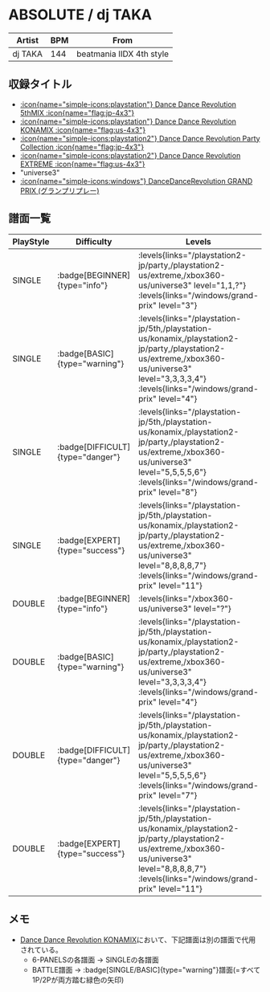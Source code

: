 # ABSOLUTE / dj TAKA

|Artist|BPM|From|
|------|---|----|
|dj TAKA|144|beatmania IIDX 4th style|

## 収録タイトル

- [:icon{name="simple-icons:playstation"} Dance Dance Revolution 5thMIX :icon{name="flag:jp-4x3"}](/playstation-jp/5th)
- [:icon{name="simple-icons:playstation"} Dance Dance Revolution KONAMIX :icon{name="flag:us-4x3"}](/playstation-us/konamix)
- [:icon{name="simple-icons:playstation2"} Dance Dance Revolution Party Collection :icon{name="flag:jp-4x3"}](/playstation2-jp/party)
- [:icon{name="simple-icons:playstation2"} Dance Dance Revolution EXTREME :icon{name="flag:us-4x3"}](/playstation2-us/extreme)
- "universe3"
- [:icon{name="simple-icons:windows"} DanceDanceRevolution GRAND PRIX (グランプリプレー)](/windows/grand-prix)

## 譜面一覧

|PlayStyle|Difficulty|Levels|Notes|Movie|
|---------|----------|------|-----|-----|
|SINGLE| :badge[BEGINNER]{type="info"}| :levels{links="/playstation2-jp/party,/playstation2-us/extreme,/xbox360-us/universe3" level="1,1,?"} :levels{links="/windows/grand-prix" level="3"}|123/0||
|SINGLE| :badge[BASIC]{type="warning"}| :levels{links="/playstation-jp/5th,/playstation-us/konamix,/playstation2-jp/party,/playstation2-us/extreme,/xbox360-us/universe3" level="3,3,3,3,4"} :levels{links="/windows/grand-prix" level="4"}|142/0||
|SINGLE| :badge[DIFFICULT]{type="danger"}| :levels{links="/playstation-jp/5th,/playstation-us/konamix,/playstation2-jp/party,/playstation2-us/extreme,/xbox360-us/universe3" level="5,5,5,5,6"} :levels{links="/windows/grand-prix" level="8"}|252/0||
|SINGLE| :badge[EXPERT]{type="success"}| :levels{links="/playstation-jp/5th,/playstation-us/konamix,/playstation2-jp/party,/playstation2-us/extreme,/xbox360-us/universe3" level="8,8,8,8,7"} :levels{links="/windows/grand-prix" level="11"}|311/0||
|DOUBLE| :badge[BEGINNER]{type="info"}| :levels{links="/xbox360-us/universe3" level="?"}|||
|DOUBLE| :badge[BASIC]{type="warning"}| :levels{links="/playstation-jp/5th,/playstation-us/konamix,/playstation2-jp/party,/playstation2-us/extreme,/xbox360-us/universe3" level="3,3,3,3,4"} :levels{links="/windows/grand-prix" level="4"}|135/0||
|DOUBLE| :badge[DIFFICULT]{type="danger"}| :levels{links="/playstation-jp/5th,/playstation-us/konamix,/playstation2-jp/party,/playstation2-us/extreme,/xbox360-us/universe3" level="5,5,5,5,6"} :levels{links="/windows/grand-prix" level="7"}|215/0||
|DOUBLE| :badge[EXPERT]{type="success"}| :levels{links="/playstation-jp/5th,/playstation-us/konamix,/playstation2-jp/party,/playstation2-us/extreme,/xbox360-us/universe3" level="8,8,8,8,7"} :levels{links="/windows/grand-prix" level="11"}|303/0||

## メモ

- [Dance Dance Revolution KONAMIX](/playstation-us/konamix)において、下記譜面は別の譜面で代用されている。
  - 6-PANELSの各譜面 → SINGLEの各譜面
  - BATTLE譜面 → :badge[SINGLE/BASIC]{type="warning"}譜面(=すべて1P/2Pが両方踏む緑色の矢印)
